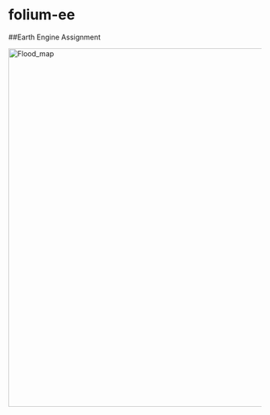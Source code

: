 # folium-ee

##Earth Engine Assignment

<img width="713" alt="Flood_map" src="https://user-images.githubusercontent.com/77589707/115127994-c8602b80-9fa8-11eb-9782-bab64a499596.png">
